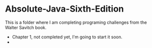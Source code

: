 # Absolute-Java-Sixth-Edition
This is a folder where I am completing programing challenges from the Walter Savitch book. 
- Chapter 1, not completed yet, I'm going to start it soon.
- 
